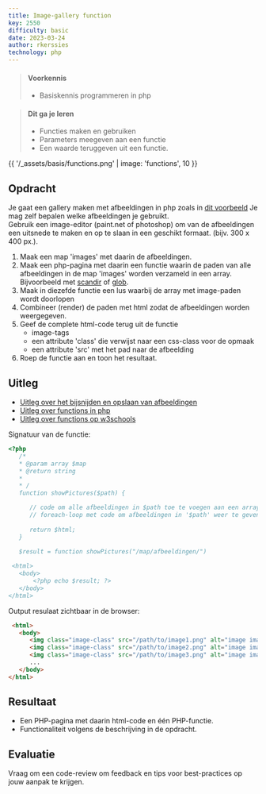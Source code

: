 ```yaml
---
title: Image-gallery function
key: 2550
difficulty: basic
date: 2023-03-24
author: rkerssies
technology: php
---
```


> #### Voorkennis
> * Basiskennis programmeren in php
 
> #### Dit ga je leren
> * Functies maken en gebruiken
> * Parameters meegeven aan een functie
> * Een waarde teruggeven uit een functie.

{{ '/_assets/basis/functions.png' | image: 'functions', 10 }}


## Opdracht
Je gaat een gallery maken met afbeeldingen in php zoals in [dit voorbeeld](https://by9sfe.csb.app/)
Je mag zelf bepalen welke afbeeldingen je gebruikt.  
Gebruik een image-editor (paint.net of photoshop) om van de afbeeldingen een uitsnede te maken en op te slaan in een geschikt formaat. (bijv. 300 x 400 px.).


1. Maak een map 'images' met daarin de afbeeldingen.
2. Maak een php-pagina met daarin een functie waarin de paden van alle afbeeldingen in de map 'images' worden verzameld in een array. Bijvoorbeeld met [scandir](https://www.php.net/manual/en/function.scandir.php) of [glob](https://www.php.net/manual/en/function.glob.php).
3. Maak in diezefde functie een lus waarbij de array met image-paden wordt doorlopen
4. Combineer (render) de paden met html zodat de afbeeldingen worden weergegeven. 
5. Geef de complete html-code terug uit de functie
    * image-tags
    * een attribute 'class' die verwijst naar een css-class voor de opmaak
    * een attribute 'src' met het pad naar de afbeelding
6. Roep de functie aan en toon het resultaat.


## Uitleg
* [Uitleg over het bijsnijden en opslaan van afbeeldingen](https://www.edutorial.nl/html/afbeeldingen-aanpassen/)
* [Uitleg over functions in php](https://www.edutorial.nl/php/functions/)
* [Uitleg over functions op w3schools](https://www.w3schools.com/php/php_functions.asp)

Signatuur van de functie:
```php
<?php
   /*
   * @param array $map
   * @return string
   * 
   * /
   function showPictures($path) {

      // code om alle afbeeldingen in $path toe te voegen aan een array
      // foreach-loop met code om afbeeldingen in '$path' weer te geven
      
      return $html;
   }

   $result = function showPictures("/map/afbeeldingen/")
 
 <html> 
   <body>
       <?php echo $result; ?>
   </body> 
</html>
```

Output resulaat zichtbaar in de browser:
```html
 <html> 
   <body>
      <img class="image-class" src="/path/to/image1.png" alt="image image1.png">
      <img class="image-class" src="/path/to/image2.png" alt="image image2.png">
      <img class="image-class" src="/path/to/image3.png" alt="image image3.png">
      ...
   </body> 
</html>
```

## Resultaat
* Een PHP-pagina met daarin html-code en één PHP-functie.
* Functionaliteit volgens de beschrijving in de opdracht.


## Evaluatie
Vraag om een code-review om feedback en tips voor best-practices op jouw aanpak te krijgen.
